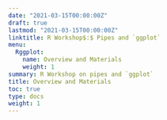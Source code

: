 ```yaml
---
date: "2021-03-15T00:00:00Z"
draft: true
lastmod: "2021-03-15T00:00:00Z"
linktitle: R Workshop$:$ Pipes and `ggplot`
menu:
  Rggplot:
    name: Overview and Materials
    weight: 1
summary: R Workshop on pipes and `ggplot`
title: Overview and Materials
toc: true
type: docs
weight: 1
---
```


